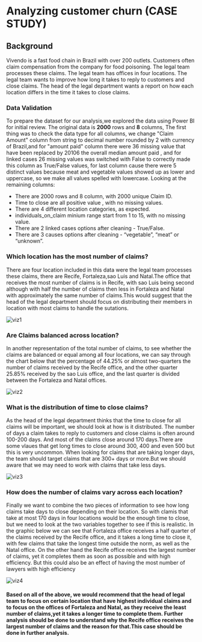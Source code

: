 # Analyzing customer churn (CASE STUDY)

## Background
Vivendo is a fast food chain in Brazil with over 200 outlets.
Customers often claim compensation from the company for food poisoning.
The legal team processes these claims. The legal team has offices in four locations.
The legal team wants to improve how long it takes to reply to customers and close claims.
The head of the legal department wants a report on how each location differs in the time it
takes to close claims.

###  Data Validation 

  To prepare the dataset for our analysis,we explored the data using Power BI for initial review. The original data is **2000** rows and **8** columns, The first thing was to check the data type for all columns, we change "Claim Amount" column from string to decimal number rounded by 2 with currency of Brazil,and for "amount paid" column there were 36 missing value that have been replaced by 20106 the overall median amount paid , and for linked cases 26 missing values was switched with False to correctly made this column as True/False values, for last column cause there were 5 distinct values because meat and vegetable values showed up as lower and uppercase, so we make all values spelled with lowercase. Looking at the remaining columns:

- There are 2000 rows and 8 column, with 2000 unique Claim ID.
- Time to close are all positive value , with no missing values.
- There are 4 different location categories, as expected.
- individuals_on_claim minium range start from 1 to 15, with no missing value.
- There are 2 linked cases options after cleaning - True/False.
- There are 3 causes options after cleaning - “vegetable”, “meat” or “unknown”.

### Which location has the most number of claims?

 There are four location included in this data were the legal team processes these claims, there are Recife, Fortaleza,sao Luis and Natal.The office that receives the most number of claims is in Recife, with sao Luis being second although with half the number of claims then less in Fortaleza and Natal with approximately the same number of claims.This would suggest that the head of the legal department should focus on distributing their members in location with most claims to handle the sutations.
   
![viz1](https://github.com/itsRAZAN/Food-Claims-Analysis/assets/128379502/89c5c548-1e20-431d-89dc-de53998d5fd1)


### Are Claims balanced across location?
  In another representation of the total number of claims, to see whether the claims are balanced or equal among all four locations, we can say through the chart below that the percentage of 44.25% or almost two-quarters the number of claims received by the Recife office, and the other quarter 25.85% received by the sao Luis office, and the last quarter is divided between the Fortaleza and Natal offices.
  


![viz2](https://github.com/itsRAZAN/Food-Claims-Analysis/assets/128379502/8bece07f-a4f1-4ad5-b974-311e44082f71)


              
 ### What is the distribution of time to close claims?

  As the head of the legal department thinks that the time to close for all claims will be important, we should look at how is it distributed. The number of days a claim takes to reply to customers and close claims is often around 100-200 days. And most of the claims close around 170 days.There are some vlaues that get long times to close around 300, 400 and even 500 but this is very uncommon. When looking for claims that are taking longer days, the team should target claims that are 300+ days or more.But we should aware that we may need to work with claims that take less days.
  
  

  
![viz3](https://github.com/itsRAZAN/Food-Claims-Analysis/assets/128379502/067e5e5f-ba52-4e76-849b-ebb97f51a83e)



  
  ### How does the number of claims vary across each location?
 Finally we want to combine the two pieces of information to see how long claims take days to close depending on their location. So with clamis that take at most 170 days in four locations would be the enough time to close, but we need to look at the two variables together to see if this is realistic.
 In the graphic below we can see that Fortaleza office receives a half quarter of the claims received by the Recife office, and it takes a long time to close it, with few claims that take the longest time outside the norm, as well as the Natal office. On the other hand the Recife office receives the largest number of claims, yet it completes them as soon as possible and with high efficiency. But this could also be an effect of having the most number of lawyers with high efficiency
 
![viz4](https://github.com/itsRAZAN/Food-Claims-Analysis/assets/128379502/62a0ea44-2b92-48df-9bd2-fed3bff28d2a)


#### Based on all of the above, we would recommend that the head of legal team to focus on certain location that have highest individual claims and to focus on the offices of Fortaleza and Natal, as they receive the least number of claims,yet it takes a longer time to complete them. Further analysis should be done to understand why the Recife office receives the largest number of claims and the reason for that.This case should be done in further analysis.

